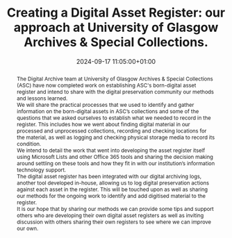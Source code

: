 ---
abstract: "The Digital Archive team at University of Glasgow Archives & Special Collections
  (ASC) have now completed work on establishing ASC's born-digital asset register
  and intend to share with the digital preservation community our methods and lessons
  learned.  \n\nWe will share the practical processes that we used to identify and
  gather information on the born-digital assets in ASC’s collections and some of the
  questions that we asked ourselves to establish what we needed to record in the register.
  \ This includes how we went about finding digital material in our processed and
  unprocessed collections, recording and checking locations for the material, as well
  as logging and checking physical storage media to record its condition.\n\nWe intend
  to detail the work that went into developing the asset register itself using Microsoft
  Lists and other Office 365 tools and sharing the decision making around settling
  on these tools and how they fit in with our institution’s information technology
  support.\n\nThe digital asset register has been integrated with our digital archiving
  logs, another tool developed in-house, allowing us to log digital preservation actions
  against each asset in the register.  This will be touched upon as well as sharing
  our methods for the ongoing work to identify and add digitised material to the register.\n\nIt
  is our hope that by sharing our methods we can provide some tips and support others
  who are developing their own digital asset registers as well as inviting discussion
  with others sharing their own registers to see where we can improve our own."
creators:
- Emma Yan
date: 2024-09-17 11:05:00+01:00
document_url: https://doi.org/10.5281/zenodo.13646396
grand_parent: iPRES
institutions: []
keywords:
- communications and advocacy for dp
- start 2 preserve
landing_page_url: https://zenodo.org/records/13646396
language: eng
layout: publication
license: Creative Commons Attribution Share-Alike 4.0 (CC-BY-SA-4.0)
notes_url: https://docs.google.com/document/d/1q7uNrEVGePdeRV2G9qDrO4AfNgIr2YY_xpKU99e61Yo/edit#heading=h.aar4tupij1po
parent: iPRES 2024
publication_type: lightning talk
size: null
slides_url: https://zenodo.org/records/13646396
source_name: iPRES
stream_url: https://www.archief.vlaanderen.be/archief/records/dossiers/5acb210228ce4315ae650812d056a482329eb83ed2dc42398a51505dc153be81/documents/33b18535dd5843ffb8f79c836fadf7895bec43f73c7f4e4682ff38249050ad85
title: 'Creating a Digital Asset Register:  our approach at University of Glasgow
  Archives & Special Collections.'
year: 2024
---